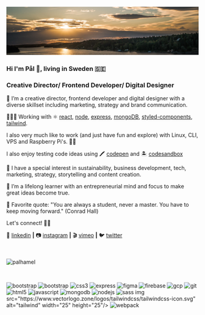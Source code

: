 [![bg][banner]][website]

### Hi I'm Pål 👋, living in Sweden 🇸🇪 

### Creative Director/ Frontend Developer/ Digital Designer

👨 I’m a creative director, frontend developer and digital designer with a diverse skillset including marketing, strategy and brand communication. 

👨🏼‍💻 Working with ⚛️ [react][react], [node][node], [express][express], [mongoDB][mongodb], [styled-components][styled], [tailwind][tailwind].

I also very much like to work (and just have fun and explore) with Linux, CLI, VPS and Raspberry Pi's. 🙏🏻

I also enjoy testing code ideas using 
🖍 [codepen][codepen] and 
🏝 [codesandbox][codesandbox]

🌱 I have a special interest in sustainability, business development, tech, marketing, strategy, storytelling and content creation.

🧠  I’m a lifelong learner with an entrepreneurial mind and focus to make great ideas become true.

💬 Favorite quote: "You are always a student, never a master. You have to keep moving forward." (Conrad Hall)

Let's connect! 👍🏻

👔 [linkedin][linkedin] **|** 
📷 [instagram][instagram] **|** 
🎬 [vimeo][vimeo] **|** 
🐦 [twitter][twitter] 


[banner]: https://raw.githubusercontent.com/palhamel/palhamel/master/background-sm.jpeg

[react]: https://reactjs.org/
[node]: https://nodejs.org/en/
[styled]: https://styled-components.com/
[express]: https://expressjs.com/
[mongoDb]: https://www.mongodb.com/
[tailwind]: https://tailwindcss.com

[website]: https://www.linkedin.com/in/palhamel/
[twitter]: https://twitter.com/palhamel
[instagram]: https://www.instagram.com/palhamel/
[linkedin]: https://www.linkedin.com/in/palhamel/
[vimeo]: https://vimeo.com/palhamel
[codepen]: https://codepen.io/palham
[codesandbox]: https://codesandbox.io/u/palhamel

<br>
<p><img align="center" src="https://github-readme-stats.vercel.app/api/top-langs/?username=palhamel&layout=compact&hide=html,css" alt="palhamel" /></p>

<br>
<p align="left">
 <img src="https://devicons.github.io/devicon/devicon.git/icons/bootstrap/bootstrap-plain.svg" alt="bootstrap" width="25" height="25"/> 
  
                                                                                                                                      
<img src="https://devicons.github.io/devicon/devicon.git/icons/bootstrap/bootstrap-plain.svg" alt="bootstrap" width="25" height="25"/>                         
<img src="https://devicons.github.io/devicon/devicon.git/icons/css3/css3-original-wordmark.svg" alt="css3" width="25" height="25"/> 
<img src="https://devicons.github.io/devicon/devicon.git/icons/express/express-original-wordmark.svg" alt="express" width="25" height="25"/> 
<img src="https://www.vectorlogo.zone/logos/figma/figma-icon.svg" alt="figma" width="25" height="25"/> 
<img src="https://www.vectorlogo.zone/logos/firebase/firebase-icon.svg" alt="firebase" width="25" height="25"/> 
<img src="https://www.vectorlogo.zone/logos/google_cloud/google_cloud-icon.svg" alt="gcp" width="25" height="25"/> 
<img src="https://www.vectorlogo.zone/logos/git-scm/git-scm-icon.svg" alt="git" width="25" height="25"/> 
<img src="https://devicons.github.io/devicon/devicon.git/icons/html5/html5-original-wordmark.svg" alt="html5" width="25" height="25"/> 
<img src="https://devicons.github.io/devicon/devicon.git/icons/javascript/javascript-original.svg" alt="javascript" width="25" height="25"/> 
<img src="https://devicons.github.io/devicon/devicon.git/icons/mongodb/mongodb-original-wordmark.svg" alt="mongodb" width="25" height="25"/>  
<img src="https://devicons.github.io/devicon/devicon.git/icons/nodejs/nodejs-original-wordmark.svg" alt="nodejs" width="25" height="25"/>  
<img src="https://devicons.github.io/devicon/devicon.git/icons/sass/sass-original.svg" alt="sass" width="25" height="25"/> 
img src="https://www.vectorlogo.zone/logos/tailwindcss/tailwindcss-icon.svg" alt="tailwind" width="25" height="25"/> 
<img src="https://devicons.github.io/devicon/devicon.git/icons/webpack/webpack-original.svg" alt="webpack" width="25" height="25"/>
</p>

